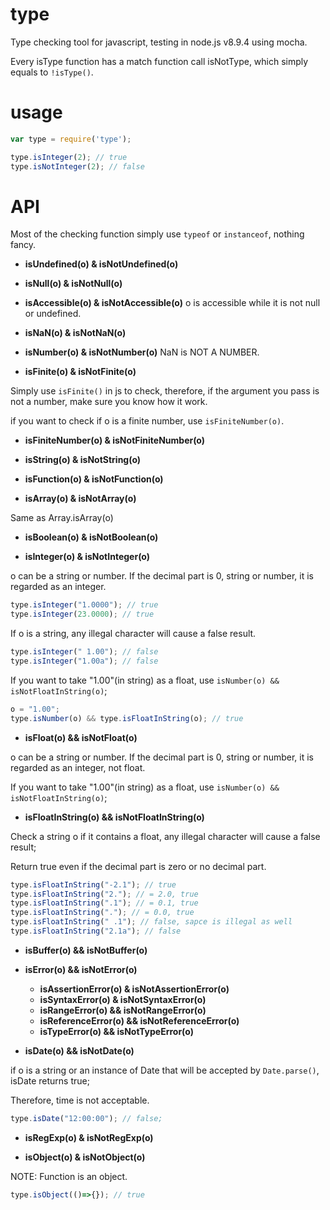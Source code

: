 # type

Type checking tool for javascript, testing in node.js v8.9.4 using mocha.

Every isType function has a match function call isNotType, which simply equals to `!isType()`.

# usage
```JavaScript
var type = require('type');

type.isInteger(2); // true
type.isNotInteger(2); // false
```

# API

Most of the checking function simply use `typeof` or `instanceof`, nothing fancy. 

* **isUndefined(o) & isNotUndefined(o)**

* **isNull(o) & isNotNull(o)**

* **isAccessible(o) & isNotAccessible(o)**
o is accessible while it is not null or undefined.

* **isNaN(o) & isNotNaN(o)**

* **isNumber(o) & isNotNumber(o)**
NaN is NOT A NUMBER.

* **isFinite(o) & isNotFinite(o)**

Simply use `isFinite()` in js to check, therefore, if the argument you pass is not a number, make sure you know how it work. 

if you want to check if o is a finite number, use `isFiniteNumber(o)`.

* **isFiniteNumber(o) & isNotFiniteNumber(o)**

* **isString(o) & isNotString(o)**

* **isFunction(o) & isNotFunction(o)**

* **isArray(o) & isNotArray(o)**

Same as Array.isArray(o)

* **isBoolean(o) & isNotBoolean(o)**

* **isInteger(o) & isNotInteger(o)**

o can be a string or number. If the decimal part is 0, string or number, it is regarded as an integer. 

```JavaScript
type.isInteger("1.0000"); // true
type.isInteger(23.0000); // true
```

If o is a string, any illegal character will cause a false result.

```JavaScript
type.isInteger(" 1.00"); // false
type.isInteger("1.00a"); // false
```

If you want to take "1.00"(in string) as a float, use `isNumber(o) && isNotFloatInString(o)`;

```JavaScript
o = "1.00";
type.isNumber(o) && type.isFloatInString(o); // true
```

* **isFloat(o) && isNotFloat(o)**

o can be a string or number. If the decimal part is 0, string or number, it is regarded as an integer, not float.

If you want to take "1.00"(in string) as a float, use `isNumber(o) && isNotFloatInString(o)`;

* **isFloatInString(o) && isNotFloatInString(o)**

Check a string o if it contains a float, any illegal character will cause a false result;

Return true even if the decimal part is zero or no decimal part.

```JavaScript
type.isFloatInString("-2.1"); // true
type.isFloatInString("2."); // = 2.0, true
type.isFloatInString(".1"); // = 0.1, true
type.isFloatInString("."); // = 0.0, true
type.isFloatInString(" .1"); // false, sapce is illegal as well
type.isFloatInString("2.1a"); // false
```

* **isBuffer(o) && isNotBuffer(o)**

* **isError(o) && isNotError(o)**
  * **isAssertionError(o) & isNotAssertionError(o)**
  * **isSyntaxError(o) & isNotSyntaxError(o)**
  * **isRangeError(o) && isNotRangeError(o)**
  * **isReferenceError(o) && isNotReferenceError(o)**
  * **isTypeError(o) && isNotTypeError(o)**
  
* **isDate(o) && isNotDate(o)**

if o is a string or an instance of Date that will be accepted by `Date.parse()`, isDate returns true; 

Therefore, time is not acceptable.

```JavaScript
type.isDate("12:00:00"); // false;
```

* **isRegExp(o) & isNotRegExp(o)**

* **isObject(o) & isNotObject(o)**

NOTE: Function is an object.

```JavaScript
type.isObject(()=>{}); // true
```

